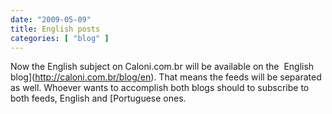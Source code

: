 ```yaml
---
date: "2009-05-09"
title: English posts
categories: [ "blog" ]
---
```

Now the English subject on Caloni.com.br will be available on the  English blog](http://caloni.com.br/blog/en). That means the feeds will be separated as well. Whoever wants to accomplish both blogs should to subscribe to both feeds, English and [Portuguese ones.

